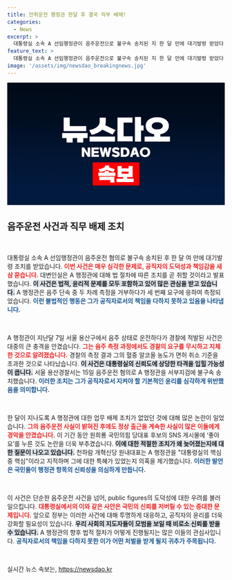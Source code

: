 ```yaml
---
title: 만취운전 행정관 한달 후 결국 직무 배제!
categories:
  - News
excerpt: >
  대통령실 소속 A 선임행정관이 음주운전으로 불구속 송치된 지 한 달 만에 대기발령 받았다. 면허 취소 수준의 만취 상태로 적발된 A 행정관은 여전히 대통령실 내 핵심 인물로 알려져 있어 논란이 일고 있다.
feature_text: >
  대통령실 소속 A 선임행정관이 음주운전으로 불구속 송치된 지 한 달 만에 대기발령 받았다. 면허 취소 수준의 만취 상태로 적발된 A 행정관은 여전히 대통령실 내 핵심 인물로 알려져 있어 논란이 일고 있다.
image: '/assets/img/newsdao_breakingnews.jpg'
---
```


<p><img src="/assets/img/newsdao_breakingnews.jpg" alt="implanttips 속보" /></p>

<h2 data-ke-size="size26">음주운전 사건과 직무 배제 조치</h2>

<p data-ke-size="size16">&nbsp;</p>

<p>대통령실 소속 A 선임행정관이 음주운전 혐의로 불구속 송치된 후 한 달 여 만에 대기발령 조치를 받았습니다. <b><span style="color: #ee2323;">이번 사건은 매우 심각한 문제로, 공직자의 도덕성과 책임감을 새삼 묻습니다.</span></b> 대변인실은 A 행정관에 대해 법 절차에 따른 조치를 곧 취할 것이라고 발표했습니다. <b><span style="background-color: #21538527;">이 사건은 법적, 윤리적 문제를 모두 포함하고 있어 많은 관심을 받고 있습니다.</span></b> A 행정관은 음주 단속 중 두 차례 측정을 거부하다가 세 번째 요구에 응하여 측정되었습니다. <b><span style="color: #1a5490;">이런 불법적인 행동은 그가 공직자로서의 책임을 다하지 못하고 있음을 나타냅니다.</span></b>  </p>

<p data-ke-size="size16">&nbsp;</p>

<p>A 행정관이 지난달 7일 서울 용산구에서 음주 상태로 운전하다가 경찰에 적발된 사건은 대중의 큰 충격을 안겼습니다. <b><span style="color: #ee2323;">그는 음주 측정 과정에서도 경찰의 요구를 무시하고 지체한 것으로 알려졌습니다.</span></b> 경찰의 측정 결과 그의 혈중 알코올 농도가 면허 취소 기준을 초과한 것으로 나타났습니다. <b><span style="background-color: #21538527;">이 사건은 대통령실의 신뢰도에 상당한 타격을 입힐 가능성이 큽니다.</span></b> 서울 용산경찰서는 15일 음주운전 혐의로 A 행정관을 서부지검에 불구속 송치했습니다. <b><span style="color: #1a5490;">이러한 조치는 그가 공직자로서 지켜야 할 기본적인 윤리를 심각하게 위반했음을 의미합니다.</span></b></p>

<p data-ke-size="size16">&nbsp;</p>

<p>한 달이 지나도록 A 행정관에 대한 업무 배제 조치가 없었던 것에 대해 많은 논란이 일었습니다. <b><span style="color: #ee2323;">그의 음주운전 사실이 밝혀진 후에도 정상 출근을 계속한 사실이 많은 이들에게 경악을 안겼습니다.</span></b> 이 기간 동안 원희룡 국민의힘 당대표 후보의 SNS 게시물에 ‘좋아요’를 누른 것도 논란을 더욱 부추겼습니다. <b><span style="background-color: #21538527;">이에 대한 적절한 조치가 왜 늦어졌는지에 대한 질문이 나오고 있습니다.</span></b> 천하람 개혁신당 원내대표는 A 행정관을 "대통령실의 핵심 중 핵심"이라고 지적하며 그에 대한 특혜가 있었는지 의혹을 제기했습니다. <b><span style="color: #1a5490;">이러한 발언은 국민들이 행정관 항목의 신뢰성을 의심하게 만듭니다.</span></b>  </p>

<p data-ke-size="size16">&nbsp;</p>

<p>이 사건은 단순한 음주운전 사건을 넘어, public figures의 도덕성에 대한 우려를 불러일으킵니다. <b><span style="color: #ee2323;">대통령실에서의 이와 같은 사안은 국민의 신뢰를 저버릴 수 있는 중대한 문제입니다.</span></b> 앞으로 정부는 이러한 사건에 대해 투명하게 대응하고, 공직자의 윤리를 더욱 강화할 필요성이 있습니다. <b><span style="background-color: #21538527;">우리 사회의 지도자들이 모범을 보일 때 비로소 신뢰를 받을 수 있습니다.</span></b> A 행정관의 향후 법적 절차가 어떻게 진행될지는 많은 이들의 관심사입니다. <b><span style="color: #1a5490;">공직자로서의 책임을 다하지 못한 이가 어떤 처벌을 받게 될지 귀추가 주목됩니다.</span></b></p>

<p data-ke-size="size16">&nbsp;</p>
실시간 뉴스 속보는, <a href="https://newsdao.kr" rel="dofollow">https://newsdao.kr</a>


